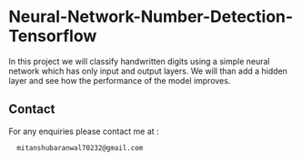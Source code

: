 # Neural-Network-Number-Detection-Tensorflow
In this project we will classify handwritten digits using a simple neural network which has only input and output layers. We will than add a hidden layer and see how the performance of the model improves.

## Contact
For any enquiries please contact me at :
      
      mitanshubaranwal70232@gmail.com
      
